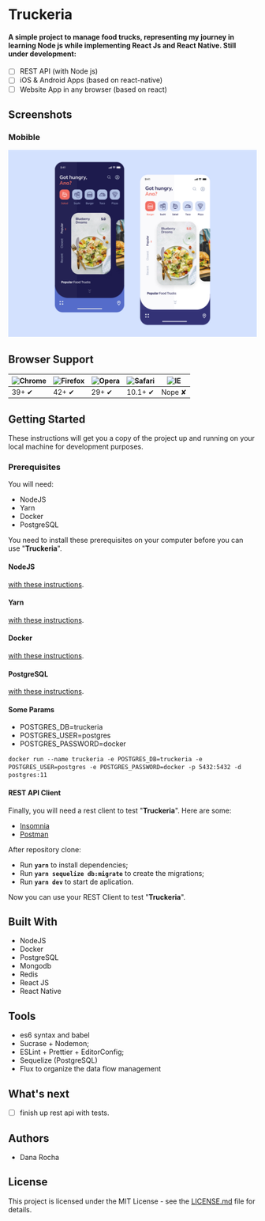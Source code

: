<h1>
  Truckeria
</h1>

<h4>
  A simple project to manage food trucks, representing my journey in learning Node js while implementing React Js and React Native. Still under development:
</h4>

- [ ] REST API (with Node js)
- [ ] iOS & Android Apps (based on react-native)
- [ ] Website App in any browser (based on react)

## Screenshots

<h3>
  Mobible
</h3>

<img alt="Truckeria" title="Truckeria" width="800" src="example/screenshots/mobile.jpg">

## Browser Support

| ![Chrome](https://cloud.githubusercontent.com/assets/398893/3528328/23bc7bc4-078e-11e4-8752-ba2809bf5cce.png) | ![Firefox](https://cloud.githubusercontent.com/assets/398893/3528329/26283ab0-078e-11e4-84d4-db2cf1009953.png) | ![Opera](https://cloud.githubusercontent.com/assets/398893/3528330/27ec9fa8-078e-11e4-95cb-709fd11dac16.png) | ![Safari](https://cloud.githubusercontent.com/assets/398893/3528331/29df8618-078e-11e4-8e3e-ed8ac738693f.png) | ![IE](https://cloud.githubusercontent.com/assets/398893/3528325/20373e76-078e-11e4-8e3a-1cb86cf506f0.png) |
| ------------------------------------------------------------------------------------------------------------- | -------------------------------------------------------------------------------------------------------------- | ------------------------------------------------------------------------------------------------------------ | ------------------------------------------------------------------------------------------------------------- | --------------------------------------------------------------------------------------------------------- |
| 39+ ✔                                                                                                         | 42+ ✔                                                                                                          | 29+ ✔                                                                                                        | 10.1+ ✔                                                                                                       | Nope ✘                                                                                                    |

## Getting Started

These instructions will get you a copy of the project up and running on your local machine for development purposes.

<h3>Prerequisites</h3>

You will need:

- NodeJS
- Yarn
- Docker
- PostgreSQL

You need to install these prerequisites on your computer before you can use "**Truckeria**".

<h4>NodeJS</h4> <a href="https://nodejs.org/en/download/package-manager/" target="_blank">with these instructions</a>.

<h4>Yarn</h4> <a href="https://yarnpkg.com/en/docs/getting-started" target="_blank">with these instructions</a>.

<h4>Docker</h4> <a href="https://www.docker.com/get-started" target="_blank">with these instructions</a>.

<h4>PostgreSQL</h4> <a href="https://hub.docker.com/_/postgres" target="_blank">with these instructions</a>.

<h4>Some Params</h4>

<ul>
  <li>POSTGRES_DB=truckeria</li>
  <li>POSTGRES_USER=postgres</li>
  <li>POSTGRES_PASSWORD=docker</li>
</ul>

```
docker run --name truckeria -e POSTGRES_DB=truckeria -e POSTGRES_USER=postgres -e POSTGRES_PASSWORD=docker -p 5432:5432 -d postgres:11
```

<h4>REST API Client</h4>

Finally, you will need a rest client to test "**Truckeria**". Here are some:

<ul>
  <li><a href="https://insomnia.rest/" target="_blank">Insomnia</a></li>
  <li><a href="https://www.getpostman.com/" target="_blank">Postman</a></li>
</ul>

After repository clone:

- Run **`yarn`** to install dependencies;
- Run **`yarn sequelize db:migrate`** to create the migrations;
- Run **`yarn dev`** to start de aplication.

Now you can use your REST Client to test "**Truckeria**".

## Built With

<ul>
  <li>NodeJS</li>
  <li>Docker</li>
  <li>PostgreSQL</li>
  <li>Mongodb</li>
  <li>Redis</li>
  <li>React JS</li>
  <li>React Native</li>
</ul>

## Tools

<ul>
  <li>es6 syntax and babel</li>
  <li>Sucrase + Nodemon;</li>
  <li>ESLint + Prettier + EditorConfig;</li>
  <li>Sequelize (PostgreSQL)</li>
  <li>Flux to organize the data flow management</li>
</ul>

## What's next

- [ ] finish up rest api with tests.

## Authors

<ul>
  <li>Dana Rocha</li>
</ul>

## License

This project is licensed under the MIT License - see the <a href="" target="_blank">LICENSE.md</a> file for details.
